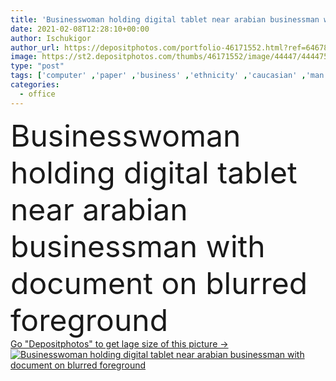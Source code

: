 ```yaml
---
title: 'Businesswoman holding digital tablet near arabian businessman with document on blurred foreground '
date: 2021-02-08T12:28:10+00:00
author: Ischukigor
author_url: https://depositphotos.com/portfolio-46171552.html?ref=64678756
image: https://st2.depositphotos.com/thumbs/46171552/image/44447/444475980/api_thumb_450.jpg?forcejpeg=true
type: "post"
tags: ['computer' ,'paper' ,'business' ,'ethnicity' ,'caucasian' ,'man' ,'technology' ,'blur' ,'office' ,'woman' ,'laptop' ,'businessman' ,'document' ,'together' ,'culture' ,'indoors' ,'profession' ,'eastern' ,'casual' ,'workplace' ,'arab' ,'businesswoman' ,'muslim' ,'devices' ,'colleagues' ,'coworkers' ,'charts' ,'gadgets' ,'multicultural' ,'graphs' ,'multiethnic' ,'interracial' ,'copy space' ,'young adult' ,'middle east' ,'blank screen' ,'Digital Tablet' ]
categories: 
  - office
---
```

<div aling="center">
            <font size="60"> Businesswoman holding digital tablet near arabian businessman with document on blurred foreground</font>   
</div>
<div>
    <a href='https://st2.depositphotos.com/thumbs/46171552/image/44447/444475980/api_thumb_450.jpg?forcejpeg=true?ref=64678756' target=_blank > Go "Depositphotos" to get lage size of this picture ->
        <img href='https://st2.depositphotos.com/thumbs/46171552/image/44447/444475980/api_thumb_450.jpg?forcejpeg=true?ref=64678756' src='https://st2.depositphotos.com/46171552/44447/i/950/depositphotos_444475980-stock-photo-businesswoman-holding-digital-tablet-arabian.jpg?forcejpeg=true' alt='Businesswoman holding digital tablet near arabian businessman with document on blurred foreground' >
    </a>
</div>
